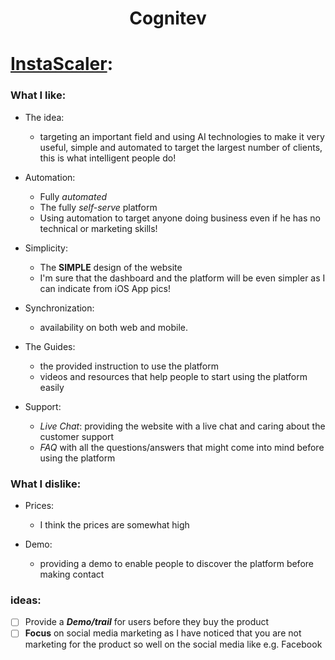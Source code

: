 <h1 align=center> Cognitev </h1>

# [InstaScaler](https://instascaler.com/):

### What I like:

- The idea:
	- targeting an important field and using AI technologies to make it very useful, simple and automated to target the largest number of clients, this is what intelligent people do!

- Automation:
	- Fully _automated_
	- The fully _self-serve_ platform
	- Using automation to target anyone doing business even if he has no technical or marketing skills!


- Simplicity:
	- The **SIMPLE** design of the website
	- I'm sure that the dashboard and the platform will be even simpler as I can indicate from iOS App pics!

- Synchronization:
	- availability on both web and mobile.

- The Guides:
	- the provided instruction to use the platform
	- videos and resources that help people to start using the platform easily

- Support:
	- _Live Chat_: providing the website with a live chat and caring about the customer support
	- _FAQ_ with all the questions/answers that might come into mind before using the platform


### What I dislike:

- Prices:
	- I think the prices are somewhat high

- Demo:
	- providing a demo to enable people to discover the platform before making contact


### ideas:

- [ ] Provide a **_Demo/trail_** for users before they buy the product
- [ ] **Focus** on social media marketing as I have noticed that you are not marketing for the product so well on the social media like e.g. Facebook 
